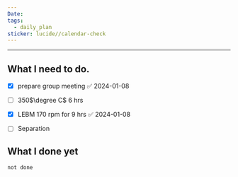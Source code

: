 ```yaml
---
Date: 
tags:
  - daily_plan
sticker: lucide//calendar-check
---
```

---
## What I need to do.

- [x] prepare group meeting ✅ 2024-01-08
- [ ] 350$\degree C$ 6 hrs
- [x] LEBM 170 rpm for 9 hrs ✅ 2024-01-08
- [ ] Separation



## What I done yet
```tasks
not done
```
